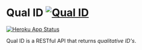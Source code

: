 # Qual ID [![Qual ID](https://img.shields.io/endpoint?url=https%3A%2F%2Fqual-id.herokuapp.com%2Fbadge-endpoint%2F)](https://github.com/gabrielbarker/qual-id)

[![Heroku App Status](http://heroku-shields.herokuapp.com/qual-id)](https://qual-id.herokuapp.com)

Qual ID is a RESTful API that returns _qualitative ID's_.
